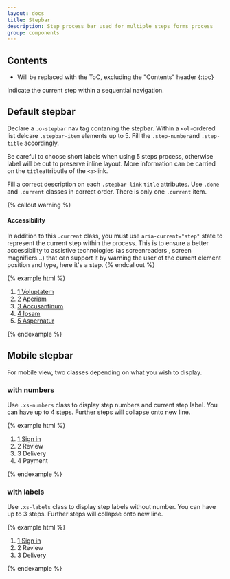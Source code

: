 ```yaml
---
layout: docs
title: Stepbar
description: Step process bar used for multiple steps forms process
group: components
---
```


## Contents

* Will be replaced with the ToC, excluding the "Contents" header
{:toc}

Indicate the current step within a sequential navigation.

## Default stepbar

Declare a `.o-stepbar` nav tag contaning the stepbar. Within a `<ol>`ordered list delcare `.stepbar-item` elements up to 5. Fill the `.step-number`and `.step-title` accordingly.


Be careful to choose short labels when using 5 steps process, otherwise label will be cut to preserve inline layout. More information can be carried on the `title`attributle of the `<a>`link.

Fill a correct description on each `.stepbar-link` `title` attributes.
Use `.done` and `.current` classes in correct order. There is only one `.current` item.

{% callout warning %}
#### Accessibility

In addition to this `.current` class, you must use `aria-current="step"` state to represent the current step within the process. This is to ensure a better accessibility to assistive technologies (as screenreaders , screen magnifiers...) that can support it by warning the user of the current element position and type, here it's a step.
{% endcallout %}

{% example html %}
<nav class="o-stepbar">
    <ol>
        <li class="done stepbar-item">
            <a class="stepbar-link" href="#" title="Step 1 : Voluptatem">
                <span class="step-number">1</span>
                <span class="step-title">Voluptatem</span>
            </a>
        </li>
        <li class="stepbar-item current">
            <a class="stepbar-link" href="#" title="Step 2 : Aperiam" aria-current="step">
                <span class="step-number">2</span>
                <span class="step-title">Aperiam</span>
            </a>
        </li>
        <li class="stepbar-item next">
            <a class="stepbar-link" href="#" title="Step 3 : Accusantinum">
                <span class="step-number">3</span>
                <span class="step-title">Accusantinum</span>
            </a>
        </li>
        <li class="stepbar-item next">
            <a class="stepbar-link" href="#" title="Step 4 : Ipsam">
                <span class="step-number">4</span>
                <span class="step-title">Ipsam</span>
            </a>
        </li>
        <li class="stepbar-item next">
            <a class="stepbar-link" href="#" title="Step 5 : Aspernatur">
                <span class="step-number">5</span>
                <span class="step-title">Aspernatur</span>
            </a>
        </li>
    </ol>
</nav>
{% endexample %}

## Mobile stepbar

For mobile view, two classes depending on what you wish to display.

### with numbers

Use `.xs-numbers` class to display step numbers and current step label. You can have up to 4 steps. Further steps will collapse onto new line.

{% example html %}
<nav class="o-stepbar xs-numbers">
    <ol>
        <li class="current stepbar-item">
            <a class="stepbar-link" href="#" title="Step 1 : Sign in" aria-current="step">
                <span class="step-number">1</span>
                <span class="step-title">Sign in</span>
            </a>
        </li>
        <li class="stepbar-item next">
            <div class="stepbar-link" title="Step 2 : Review">
                <span class="step-number">2</span>
                <span class="step-title">Review</span>
            </div>
        </li>
        <li class="stepbar-item next">
            <div class="stepbar-link" title="Step 3 : Delivery">
                <span class="step-number">3</span>
                <span class="step-title">Delivery</span>
            </div>
        </li>
        <li class="stepbar-item next">
            <div class="stepbar-link" title="Step 4 : Payment">
                <span class="step-number">4</span>
                <span class="step-title">Payment</span>
            </div>
        </li>
    </ol>
</nav>
{% endexample %}

### with labels

Use `.xs-labels` class to display step labels without number. You can have up to 3 steps. Further steps will collapse onto new line.

{% example html %}
<nav class="o-stepbar xs-labels">
    <ol>
        <li class="current stepbar-item">
            <a class="stepbar-link" href="#" title="Step 1 : Sign in"  aria-current="step">
                <span class="step-number">1</span>
                <span class="step-title">Sign in</span>
            </a>
        </li>
        <li class="stepbar-item next">
            <div class="stepbar-link" title="Step 2 : Review">
                <span class="step-number">2</span>
                <span class="step-title">Review</span>
            </div>
        </li>
        <li class="stepbar-item next">
            <div class="stepbar-link" title="Step 3 : Delivery">
                <span class="step-number">3</span>
                <span class="step-title">Delivery</span>
            </div>
        </li>
    </ol>
</nav>
{% endexample %}
